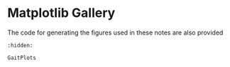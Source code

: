 # Matplotlib Gallery

The code for generating the figures used in these notes are also provided

```{toctree}
:hidden:

GaitPlots
```